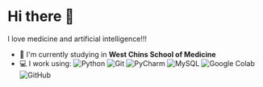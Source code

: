 # Hi there 👋

I love medicine and artificial intelligence!!!

- 🏢 I'm currently studying in **West Chins School of Medicine**
- 💻 I work using:
  ![Python](https://img.shields.io/badge/-Python-white?style=plastic&logo=Python)
  ![Git](https://img.shields.io/badge/-Git-white?style=plastic&logo=git)
  ![PyCharm](https://img.shields.io/badge/-PyCharm-000000?style=plastic&logo=PyCharm)
  ![MySQL](https://img.shields.io/badge/-MySQL-white?style=plastic&logo=mysql)
  ![Google Colab](https://img.shields.io/badge/Google%20Colab-FFFFFF?style=plastic&logo=google-colab)
  ![GitHub](https://img.shields.io/badge/-GitHub-181717?style=plastic&logo=github)


